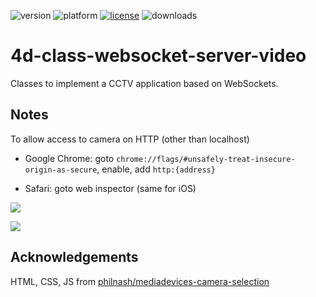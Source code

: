 ![version](https://img.shields.io/badge/version-20%2B-E23089)
![platform](https://img.shields.io/static/v1?label=platform&message=mac-intel%20|%20mac-arm%20|%20win-64&color=blue)
[![license](https://img.shields.io/github/license/miyako/4d-class-websocket-server-video)](LICENSE)
![downloads](https://img.shields.io/github/downloads/miyako/4d-class-websocket-server-video/total)

# 4d-class-websocket-server-video
Classes to implement a CCTV application based on WebSockets.

## Notes 

To allow access to camera on HTTP (other than localhost)

* Google Chrome: goto `chrome://flags/#unsafely-treat-insecure-origin-as-secure`, enable, add `http:{address}`

* Safari: goto web inspector (same for iOS)

![](https://github.com/miyako/4d-class-websocket-server-video/assets/1725068/f0648095-f23f-40fa-bc56-e33a8b3f936a)

![](https://github.com/miyako/4d-class-websocket-server-video/assets/1725068/46f231d3-43a2-4ee7-8db6-c2cb627397a2)

## Acknowledgements

HTML, CSS, JS from [philnash/mediadevices-camera-selection](https://github.com/philnash/mediadevices-camera-selection)

